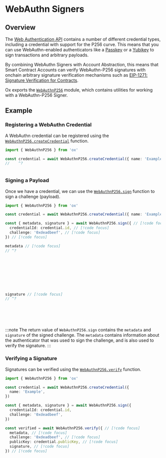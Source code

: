 # WebAuthn Signers

## Overview

The [Web Authentication API](https://developer.mozilla.org/en-US/docs/Web/API/Web_Authentication_API) contains a number of different credential types, including a credential with support for the P256 curve. This means that you can use WebAuthn-enabled authenticators like a [Passkey](https://passkeys.dev) or a [Yubikey](https://en.wikipedia.org/wiki/YubiKey) to sign transactions and arbitrary payloads. 

By combining WebAuthn Signers with Account Abstraction, this means that Smart Contract Accounts can verify WebAuthn-P256 signatures with onchain arbitrary signature verification mechanisms such as [EIP-1271: Signature Verification for Contracts](https://eips.ethereum.org/EIPS/eip-1271).

Ox exports the [`WebAuthnP256`](/api/WebAuthnP256) module, which contains utilities for working with a WebAuthn-P256 Signer.

## Example

### Registering a WebAuthn Credential

A WebAuthn credential can be registered using the [`WebAuthnP256.createCredential`](/api/WebAuthnP256/createCredential) function.

```ts twoslash
import { WebAuthnP256 } from 'ox'

const credential = await WebAuthnP256.createCredential({ name: 'Example' }) // [!code focus]
//    ^?



```

### Signing a Payload

Once we have a credential, we can use the [`WebAuthnP256.sign`](/api/WebAuthnP256/sign) function to sign a challenge (payload).

```ts twoslash
import { WebAuthnP256 } from 'ox'

const credential = await WebAuthnP256.createCredential({ name: 'Example' })

const { metadata, signature } = await WebAuthnP256.sign({ // [!code focus]
  credentialId: credential.id, // [!code focus]
  challenge: '0xdeadbeef', // [!code focus]
}) // [!code focus]

metadata // [!code focus]
// ^?









signature // [!code focus]
// ^?







```

:::note
The return value of `WebAuthnP256.sign` contains the `metadata` and `signature` of the signed challenge. The `metadata` contains information about the authenticator that was used to sign the challenge, and is also used to verify the signature.
:::

### Verifying a Signature

Signatures can be verified using the [`WebAuthnP256.verify`](/api/WebAuthnP256/verify) function.

```ts twoslash
import { WebAuthnP256 } from 'ox'

const credential = await WebAuthnP256.createCredential({
  name: 'Example',
})

const { metadata, signature } = await WebAuthnP256.sign({
  credentialId: credential.id,
  challenge: '0xdeadbeef',
})

const verified = await WebAuthnP256.verify({ // [!code focus]
  metadata, // [!code focus]
  challenge: '0xdeadbeef', // [!code focus]
  publicKey: credential.publicKey, // [!code focus]
  signature, // [!code focus]
}) // [!code focus]
```




